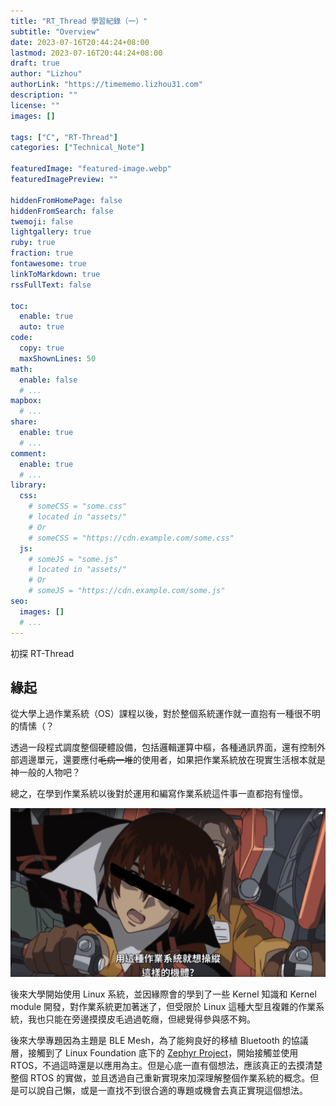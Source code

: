```yaml
---
title: "RT_Thread 學習紀錄（一）"
subtitle: "Overview"
date: 2023-07-16T20:44:24+08:00
lastmod: 2023-07-16T20:44:24+08:00
draft: true
author: "Lizhou"
authorLink: "https://timememo.lizhou31.com"
description: ""
license: ""
images: []

tags: ["C", "RT-Thread"]
categories: ["Technical_Note"]

featuredImage: "featured-image.webp"
featuredImagePreview: ""

hiddenFromHomePage: false
hiddenFromSearch: false
twemoji: false
lightgallery: true
ruby: true
fraction: true
fontawesome: true
linkToMarkdown: true
rssFullText: false

toc:
  enable: true
  auto: true
code:
  copy: true
  maxShownLines: 50
math:
  enable: false
  # ...
mapbox:
  # ...
share:
  enable: true
  # ...
comment:
  enable: true
  # ...
library:
  css:
    # someCSS = "some.css"
    # located in "assets/"
    # Or
    # someCSS = "https://cdn.example.com/some.css"
  js:
    # someJS = "some.js"
    # located in "assets/"
    # Or
    # someJS = "https://cdn.example.com/some.js"
seo:
  images: []
  # ...
---
```

初探 RT-Thread
<!--more-->

## 緣起

從大學上過作業系統（OS）課程以後，對於整個系統運作就一直抱有一種很不明的情愫（？

透過一段程式調度整個硬體設備，包括邏輯運算中樞，各種通訊界面，還有控制外部週邊單元，還要應付~~毛病一堆~~的使用者，如果把作業系統放在現實生活根本就是神一般的人物吧？

總之，在學到作業系統以後對於運用和編寫作業系統這件事一直都抱有憧憬。

![Kira](Kira.webp "我絕對不會說其實最早啟發我作業系統幻想的是他")

後來大學開始使用 Linux 系統，並因緣際會的學到了一些 Kernel 知識和 Kernel module 開發，對作業系統更加著迷了，但受限於 Linux 這種大型且複雜的作業系統，我也只能在旁邊摸摸皮毛過過乾癮，但總覺得參與感不夠。

後來大學專題因為主題是 BLE Mesh，為了能夠良好的移植 Bluetooth 的協議層，接觸到了 Linux Foundation 底下的 [Zephyr Project](https://zephyrproject.org/)，開始接觸並使用 RTOS，不過這時還是以應用為主。但是心底一直有個想法，應該真正的去摸清楚整個 RTOS 的實做，並且透過自己重新實現來加深理解整個作業系統的概念。但是可以說自己懶，或是一直找不到很合適的專題或機會去真正實現這個想法。

